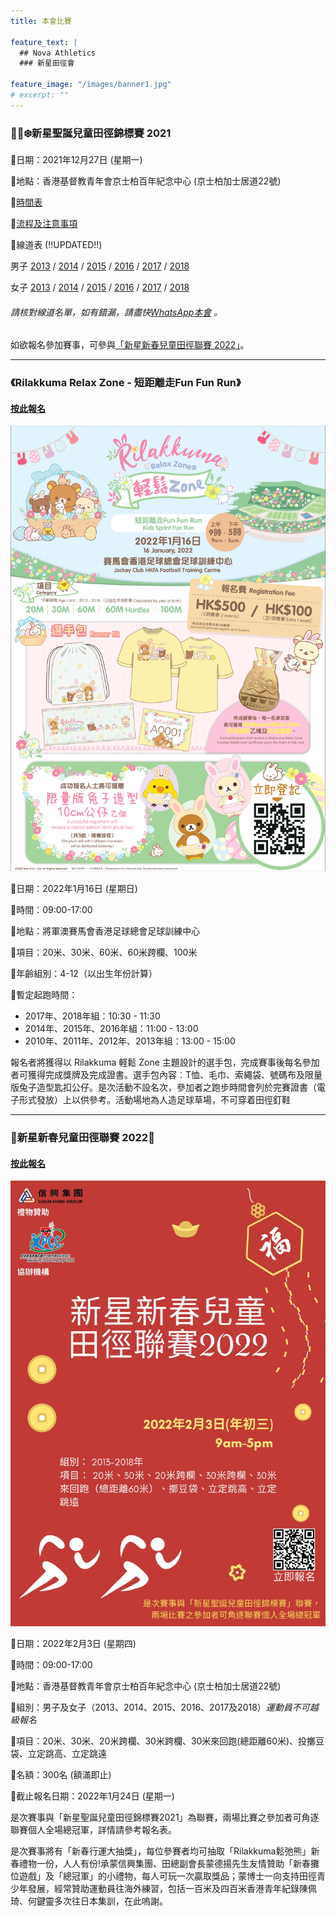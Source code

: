 ```yaml
---
title: 本會比賽

feature_text: |
  ## Nova Athletics
  ### 新星田徑會

feature_image: "/images/banner1.jpg"
# excerpt: ""
---
```

### 🎅🏻❄️新星聖誕兒童田徑錦標賽 2021

🌟日期：2021年12月27日 (星期一)

🌟地點：香港基督教青年會京士柏百年紀念中心 (京士柏加士居道22號)

🌟[時間表](https://drive.google.com/file/d/10Ye_yejGWvubaGIJWglmMQx8HpRx-TvK/view?usp=sharing)

🌟[流程及注意事項](https://drive.google.com/file/d/1aGqTVPmkramrpsURECe67JlA0fhZt06s/view?usp=sharing)

🌟線道表 (!!UPDATED!!)

男子 [2013](https://drive.google.com/file/d/1VBrTDCY1sTY_MU0kggIGurQsm0DmYyKr/view?usp=sharing) / [2014](https://drive.google.com/file/d/1L_t4b20OToMczpPAfvx4DKejj5fYZG2L/view?usp=sharing) / [2015](https://drive.google.com/file/d/16nr3VSLc1WRaWVg6ayCU3HUI53eAimPO/view?usp=sharing) / [2016](https://drive.google.com/file/d/1HbJ0Gw2zLwGOZQNmG6wCRDgH8yXvW9dA/view?usp=sharing) / [2017](https://drive.google.com/file/d/1K6zq4KKWllQGn2DZ0pKbY3QHD6if9iNG/view?usp=sharing) / [2018](https://drive.google.com/file/d/1ru8VXRpfl_CS9F6fsL5RlpElcbfyDyc5/view?usp=sharing)

女子 [2013](https://drive.google.com/file/d/1b2k7yBae_c7p4U-OzeD-0EkjO5loTl9v/view?usp=sharing) / [2014](https://drive.google.com/file/d/1vlNXvYBP748O-x7jsW7XssaW-1lZX-bX/view?usp=sharing) / [2015](https://drive.google.com/file/d/1GPuGyVhRXrGP4yqbqO9Anu2vxYwwE4TD/view?usp=sharing) / [2016](https://drive.google.com/file/d/1Bsx7s4sNQLOo041SC7YxWF3lpOLFiPCL/view?usp=sharing) / [2017](https://drive.google.com/file/d/1Olhsv2zbP7pr_PBTrdBt0sqx1ZEI9mcA/view?usp=sharing) / [2018](https://drive.google.com/file/d/1WHi6xCo3eZYi3Y6m2I6aEBcGiIBuZfh-/view?usp=sharing)

###### 請核對線道名單，如有錯漏，請盡快[WhatsApp本會](https://api.whatsapp.com/send?phone=85260661322) 。

如欲報名參加賽事，可參與[「新星新春兒童田徑聯賽 2022」](https://forms.zohopublic.com/hknovasports852/form/03022022NovaChineseNewYearChildrenAthleticsChampio/formperma/Zm-lD4HlH0xcfklGpQPOaugiM23l2cmB9ImNpdR1290)。

---------------------------------------------------------------------------------------

### 《Rilakkuma Relax Zone - 短距離走Fun Fun Run》

#### [按此報名](https://docs.google.com/forms/d/e/1FAIpQLSekb1BIhLzpkZ5reRIW_wkXUjz67uAD9gmIMKJmGBS-UEdbdg/viewform?pli=1&pli=1)

![](/images/RKposter.jpg)

📌日期：2022年1月16日 (星期日)

📌時間：09:00-17:00

📌地點：將軍澳賽馬會香港足球總會足球訓練中心

📌項目：20米、30米、60米、60米跨欄、100米

📌年齡組別：4-12（以出生年份計算）

📌暫定起跑時間：
-    2017年、2018年組：10:30 - 11:30
-    2014年、2015年、2016年組：11:00 - 13:00
-    2010年、2011年、2012年、2013年組：13:00 - 15:00

報名者將獲得以 Rilakkuma 軽鬆 Zone 主題設計的選手包，完成賽事後每名參加者可獲得完成獎牌及完成證書。選手包內容︰T恤、毛巾、索繩袋、號碼布及限量版兔子造型匙扣公仔。是次活動不設名次，參加者之跑步時間會列於完賽證書（電子形式發放）上以供參考。活動場地為人造足球草場，不可穿着田徑釘鞋

---------------------------------------------------------------------------------------

### 🧧新星新春兒童田徑聯賽 2022🧧

#### [按此報名](https://forms.zohopublic.com/hknovasports852/form/03022022NovaChineseNewYearChildrenAthleticsChampio/formperma/Zm-lD4HlH0xcfklGpQPOaugiM23l2cmB9ImNpdR1290)

![](/images/新星新春兒童田徑聯賽2022.jpeg)

📌日期：2022年2月3日 (星期四)

📌時間：09:00-17:00

📌地點：香港基督教青年會京士柏百年紀念中心 (京士柏加士居道22號)

📌組別：男子及女子（2013、2014、2015、2016、2017及2018）*運動員不可越級報名*

📌項目：20米、30米、20米跨欄、30米跨欄、30米來回跑(總距離60米)、投擲豆袋、立定跳高、立定跳遠

📌名額：300名 (額滿即止)

📌截止報名日期：2022年1月24日 (星期一)

是次賽事與「新星聖誕兒童田徑錦標賽2021」為聯賽，兩場比賽之參加者可角逐聯賽個人全場總冠軍，詳情請參考報名表。

是次賽事將有「新春行運大抽獎」，每位參賽者均可抽取「Rilakkuma鬆弛熊」新春禮物一份，人人有份!承蒙信興集團、田總副會長蒙德揚先生友情贊助「新春攤位遊戲」及「總冠軍」的小禮物，每人可玩一次贏取獎品；蒙博士一向支持田徑青少年發展，經常贊助運動員往海外練習，包括一百米及四百米香港青年紀錄陳佩琦、何鍵靈多次往日本集訓，在此嗚謝。
